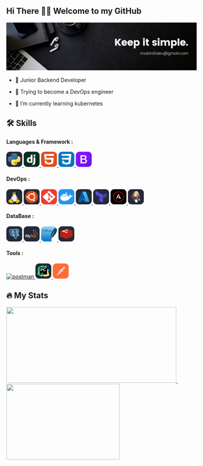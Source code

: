 <h2>Hi There 🙋‍♂️ Welcome to my GitHub</h2>

<img src="https://github.com/Mobin-Abbasi/Mobin-Abbasi/blob/main/Black%20Minimal%20Motivation%20Quote%20LinkedIn%20Banner%20(2).png?raw=true" alt="background">


- 🌱 Junior Backend Developer

- 👀 Trying to become a DevOps engineer
  
- 💪 I’m currently learning kubernetes
  
<h2>🛠 Skills</h2>

#### Languages & Framework :

<a href="#" target="_blank" rel="noreferrer">
    <img src="https://github.com/tandpfun/skill-icons/raw/main/icons/Python-Dark.svg" width="42" height="40" alt="python">
</a>
<a href="#" target="_blank" rel="noreferrer">
    <img src="https://github.com/tandpfun/skill-icons/raw/main/icons/Django.svg" width="42" height="40" alt="django">
</a>
<a href="#" target="_blank" rel="noreferrer">
    <img src="https://github.com/tandpfun/skill-icons/raw/main/icons/HTML.svg" width="42" height="40" alt="html">
</a>
<a href="#" target="_blank" rel="noreferrer">
    <img src="https://github.com/tandpfun/skill-icons/raw/main/icons/CSS.svg" width="42" height="40" alt="css">
</a>
<a href="#" target="_blank" rel="noreferrer">
    <img src="https://github.com/tandpfun/skill-icons/raw/main/icons/Bootstrap.svg" width="42" height="40" alt="Bootstrap">
</a>

#### DevOps :

<a href="#" target="_blank" rel="noreferrer">
    <img src="https://github.com/tandpfun/skill-icons/raw/main/icons/Linux-Dark.svg" width="42" height="40" alt="linux">
</a>
<a href="#" target="_blank" rel="noreferrer">
    <img src="https://github.com/tandpfun/skill-icons/raw/main/icons/Ubuntu-Dark.svg" width="42" height="40" alt="ubuntu">
</a>
<a href="#" target="_blank" rel="noreferrer">
    <img src="https://github.com/tandpfun/skill-icons/raw/main/icons/Git.svg" width="42" height="40" alt="git">
</a>
<a href="#" target="_blank" rel="noreferrer">
    <img src="https://github.com/tandpfun/skill-icons/raw/main/icons/Docker.svg" width="42" height="40" alt="Docker">
</a>
<a href="#" target="_blank" rel="noreferrer">
    <img src="https://github.com/tandpfun/skill-icons/raw/main/icons/Azure-Dark.svg" width="42" height="40" alt="Azure">
</a>
<a href="#" target="_blank" rel="noreferrer">
    <img src="https://github.com/tandpfun/skill-icons/raw/main/icons/Terraform-Dark.svg" width="42" height="40" alt="Terraform">
</a>
<a href="#" target="_blank" rel="noreferrer">
    <img src="https://github.com/tandpfun/skill-icons/raw/main/icons/Ansible.svg" width="42" height="40" alt="Ansible">
</a>
<a href="#" target="_blank" rel="noreferrer">
    <img src="https://github.com/tandpfun/skill-icons/raw/main/icons/Jenkins-Dark.svg" width="42" height="40" alt="Jenkins">
</a>

#### DataBase :

<a href="#" target="_blank" rel="noreferrer">
    <img src="https://github.com/tandpfun/skill-icons/raw/main/icons/PostgreSQL-Dark.svg" width="42" height="40" alt="postgresql">
</a>
<a href="#" target="_blank" rel="noreferrer">
    <img src="https://github.com/tandpfun/skill-icons/raw/main/icons/MySQL-Dark.svg" width="42" height="40" alt="MySQL">
</a>
<a href="#" target="_blank" rel="noreferrer">
    <img src="https://github.com/tandpfun/skill-icons/raw/main/icons/SQLite.svg" width="42" height="40" alt="sqlite03">
</a>
<a href="#" target="_blank" rel="noreferrer">
    <img src="https://github.com/tandpfun/skill-icons/raw/main/icons/Redis-Dark.svg" width="42" height="40" alt="Redis">
</a>

#### Tools :

<a href="#" target="_blank" rel="noreferrer">
    <img src="https://github.com/tandpfun/skill-icons/raw/main/icons/Sublime-Dark.svg" width="42" height="40" alt="postman">
</a>
<a href="#" target="_blank" rel="noreferrer">
    <img src="https://github.com/tandpfun/skill-icons/raw/main/icons/PyCharm-Dark.svg" width="42" height="40" alt="pycharm">
</a>
<a href="#" target="_blank" rel="noreferrer">
    <img src="https://github.com/tandpfun/skill-icons/raw/main/icons/Postman.svg" width="42" height="40" alt="postman">
</a>

<h2>🔥 My Stats</h2>

<a href="#" target="_blank" rel="noreferrer">
  <img src="https://github-readme-stats.vercel.app/api?username=Mobin-Abbasi&show_icons=true&theme=radical" width="450" height="200">
</a>
&nbsp;
<a href="#" target="_blank" rel="noreferrer">
  <img src="https://github-readme-stats.vercel.app/api/top-langs/?username=Mobin-Abbasi&layout=compact" width="300" height="200">
</a>
